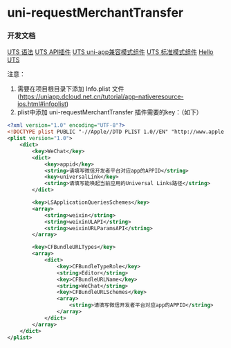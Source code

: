 # uni-requestMerchantTransfer
### 开发文档
[UTS 语法](https://uniapp.dcloud.net.cn/tutorial/syntax-uts.html)
[UTS API插件](https://uniapp.dcloud.net.cn/plugin/uts-plugin.html)
[UTS uni-app兼容模式组件](https://uniapp.dcloud.net.cn/plugin/uts-component.html)
[UTS 标准模式组件](https://doc.dcloud.net.cn/uni-app-x/plugin/uts-vue-component.html)
[Hello UTS](https://gitcode.net/dcloud/hello-uts)


注意：
1. 需要在项目根目录下添加 Info.plist 文件 (https://uniapp.dcloud.net.cn/tutorial/app-nativeresource-ios.html#infoplist)
2. plist中添加 uni-requestMerchantTransfer 插件需要的key：（如下）

```xml
<?xml version="1.0" encoding="UTF-8"?>
<!DOCTYPE plist PUBLIC "-//Apple//DTD PLIST 1.0//EN" "http://www.apple.com/DTDs/PropertyList-1.0.dtd">
<plist version="1.0">
	<dict>
		<key>WeChat</key>
		<dict>
			<key>appid</key>
			<string>请填写微信开发者平台对应app的APPID</string>
			<key>universalLink</key>
			<string>请填写能唤起当前应用的Universal Links路径</string>
		</dict>

		<key>LSApplicationQueriesSchemes</key>
		<array>
			<string>weixin</string>
			<string>weixinULAPI</string>
			<string>weixinURLParamsAPI</string>
		</array>

		<key>CFBundleURLTypes</key>
		<array>
			<dict>
				<key>CFBundleTypeRole</key>
				<string>Editor</string>
				<key>CFBundleURLName</key>
				<string>WeChat</string>
				<key>CFBundleURLSchemes</key>
				<array>
					<string>请填写微信开发者平台对应app的APPID</string>
				</array>
			</dict>
		</array>
	</dict>
</plist>
```
